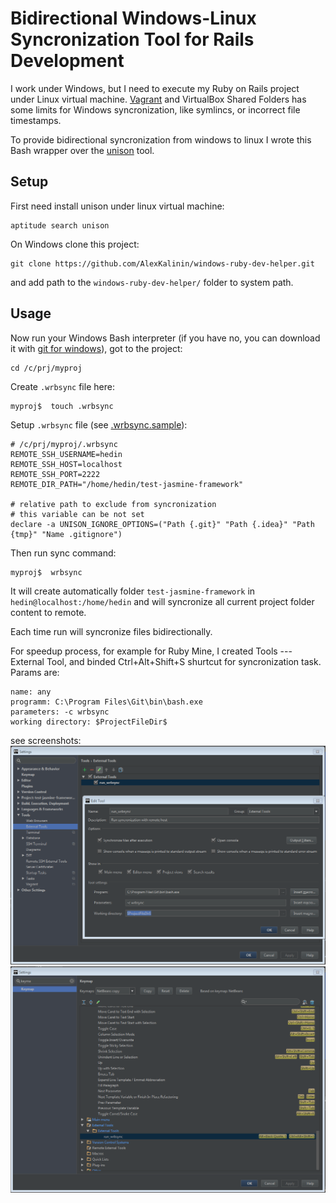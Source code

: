 # Bidirectional Windows-Linux Syncronization Tool for Rails Development
I work under Windows, but I need to execute my Ruby on Rails project under Linux virtual machine. [Vagrant](https://www.vagrantup.com/) and VirtualBox Shared Folders has some limits for Windows syncronization, like symlincs, or incorrect file timestamps.


To provide bidirectional syncronization from windows to linux I wrote this Bash wrapper over the [unison](https://www.cis.upenn.edu/~bcpierce/unison/) tool. 

## Setup

First need install unison under linux virtual machine:
```
aptitude search unison
```

On Windows clone this project:
```
git clone https://github.com/AlexKalinin/windows-ruby-dev-helper.git
```

and add path to the `windows-ruby-dev-helper/` folder to system path.

## Usage

Now run your Windows Bash interpreter (if you have no, you can download it with [git for windows](https://git-scm.com/download/win)), got to the project:
```
cd /c/prj/myproj
```

Create `.wrbsync` file here:
```
myproj$  touch .wrbsync
```

Setup `.wrbsync` file (see [.wrbsync.sample](https://github.com/AlexKalinin/windows-ruby-dev-helper/blob/master/.wrbsync.sample)): 
```
# /c/prj/myproj/.wrbsync
REMOTE_SSH_USERNAME=hedin
REMOTE_SSH_HOST=localhost
REMOTE_SSH_PORT=2222
REMOTE_DIR_PATH="/home/hedin/test-jasmine-framework"

# relative path to exclude from syncronization 
# this variable can be not set
declare -a UNISON_IGNORE_OPTIONS=("Path {.git}" "Path {.idea}" "Path {tmp}" "Name .gitignore")
```

Then run sync command:
```
myproj$  wrbsync
```

It will create automatically folder `test-jasmine-framework` in `hedin@localhost:/home/hedin` and will syncronize all current project folder content to remote.

Each time run will syncronize files bidirectionally.

For speedup process, for example for Ruby Mine, I created Tools --- External Tool, and binded Ctrl+Alt+Shift+S shurtcut for syncronization task. Params are:
```
name: any
programm: C:\Program Files\Git\bin\bash.exe
parameters: -c wrbsync
working directory: $ProjectFileDir$
```

see screenshots:
![](ext_tool1.png)
![](ext_tool2.png)




